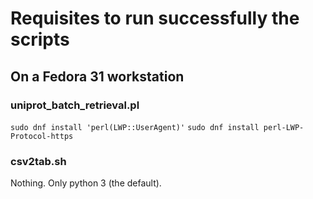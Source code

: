 # Requisites to run successfully the scripts

## On a Fedora 31 workstation

### uniprot_batch_retrieval.pl

`sudo dnf install 'perl(LWP::UserAgent)'`
`sudo dnf install perl-LWP-Protocol-https`

### csv2tab.sh

Nothing. Only python 3 (the default).
